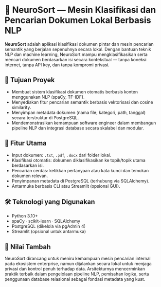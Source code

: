 # 🧠 NeuroSort — Mesin Klasifikasi dan Pencarian Dokumen Lokal Berbasis NLP

**NeuroSort** adalah aplikasi klasifikasi dokumen pintar dan mesin pencarian semantik yang berjalan sepenuhnya secara lokal. Dengan bantuan teknik NLP dan machine learning, NeuroSort mampu mengklasifikasikan serta mencari dokumen berdasarkan isi secara kontekstual — tanpa koneksi internet, tanpa API key, dan tanpa kompromi privasi.

## 🎯 Tujuan Proyek

- Membuat sistem klasifikasi dokumen otomatis berbasis konten menggunakan NLP (spaCy, TF-IDF).
- Menyediakan fitur pencarian semantik berbasis vektorisasi dan cosine similarity.
- Menyimpan metadata dokumen (nama file, kategori, path, tanggal) secara terstruktur di PostgreSQL.
- Mendemonstrasikan kemampuan software engineer dalam membangun pipeline NLP dan integrasi database secara skalabel dan modular.

## 🧩 Fitur Utama

- Input dokumen: `.txt`, `.pdf`, `.docx` dari folder lokal.
- Klasifikasi otomatis: dokumen diklasifikasikan ke topik/topik utama berdasarkan isi.
- Pencarian cerdas: ketikkan pertanyaan atau kata kunci dan temukan dokumen relevan.
- Penyimpanan metadata di PostgreSQL (terhubung via SQLAlchemy).
- Antarmuka berbasis CLI atau Streamlit (opsional GUI).

## 🛠️ Teknologi yang Digunakan

- Python 3.10+
- spaCy · scikit-learn · SQLAlchemy
- PostgreSQL (dikelola via pgAdmin 4)
- Streamlit (opsional untuk antarmuka)

## 🧪 Nilai Tambah

NeuroSort dirancang untuk meniru kemampuan mesin pencarian internal pada ekosistem enterprise, namun dijalankan secara lokal untuk menjaga privasi dan kontrol penuh terhadap data. Arsitekturnya mencerminkan praktik terbaik dalam pengelolaan pipeline NLP, pemisahan logika, serta penggunaan database relasional sebagai fondasi metadata yang kuat.
